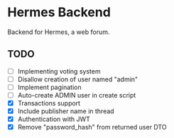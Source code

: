 # Hermes Backend

Backend for Hermes, a web forum.

## TODO

- [ ] Implementing voting system
- [ ] Disallow creation of user named "admin"
- [ ] Implement pagination
- [ ] Auto-create ADMIN user in create script 
- [X] Transactions support
- [X] Include publisher name in thread
- [X] Authentication with JWT
- [X] Remove "password_hash" from returned user DTO
